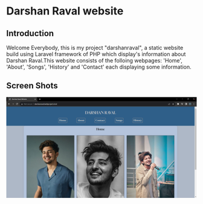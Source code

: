 # Darshan Raval website

## Introduction

 Welcome Everybody, this is my project "darshanraval", a static website build using Laravel framework of PHP which display's information about Darshan Raval.This website consists of the folloing webpages: 'Home', 'About', 'Songs', 'History' and 'Contact' each displaying some information.

## Screen Shots

![Alt text](image.png)

